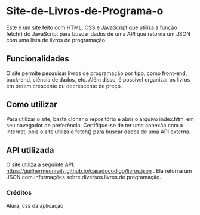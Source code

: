 # Site-de-Livros-de-Programa-o
Este é um site feito com HTML, CSS e JavaScript que utiliza a função fetch() do JavaScript para buscar dados de uma API que retorna um JSON com uma lista de livros de programação.

## Funcionalidades
O site permite pesquisar livros de programação por tipo, como front-end, back-end, ciência de dados, etc. Além disso, é possível organizar os livros em ordem crescente ou decrescente de preço.

## Como utilizar
Para utilizar o site, basta clonar o repositório e abrir o arquivo index.html em seu navegador de preferência. Certifique-se de ter uma conexão com a internet, pois o site utiliza o fetch() para buscar dados de uma API externa.

## API utilizada
O site utiliza a seguinte API: https://guilhermeonrails.github.io/casadocodigo/livros.json . Ela retorna um JSON com informações sobre diversos livros de programação.

### Créditos
Alura, css da aplicação 
